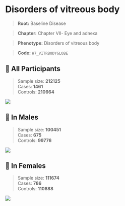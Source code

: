 # Disorders of vitreous body

> **Root:** Baseline Disease  

> **Chapter:** Chapter VII- Eye and adnexa  

> **Phenotype:** Disorders of vitreous body  

> **Code:** `H7_VITRBODYGLOBE`

## 🧪 All Participants  
> Sample size: **212125**  
> Cases: **1461**  
> Controls: **210664**
<img src="/Disease/Figures/ALL/Incidence/H7_VITRBODYGLOBE.png"/>
<CsvTable src="/Disease/Data/ALL/Incidence/COX_H7_VITRBODYGLOBE.csv" label="🔍 View full results" />

## 👨 In Males  
> Sample size: **100451**  
> Cases: **675**  
> Controls: **99776**
<img src="/Disease/Figures/Male/Incidence/H7_VITRBODYGLOBE.png"/>
<CsvTable src="/Disease/Data/Male/Incidence/COX_H7_VITRBODYGLOBE.csv" label="🔍 View full results" />

## 👩 In Females  
> Sample size: **111674**  
> Cases: **786**  
> Controls: **110888**
<img src="/Disease/Figures/Female/Incidence/H7_VITRBODYGLOBE.png"/>
<CsvTable src="/Disease/Data/Female/Incidence/COX_H7_VITRBODYGLOBE.csv" label="🔍 View full results" />
